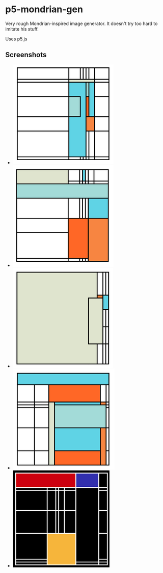 # p5-mondrian-gen
Very rough Mondrian-inspired image generator.  It doesn't try too hard to imitate his stuff.

Uses p5.js

## Screenshots

* ![screenshot](docs/screenshots/mymondrian1.png)
* ![screenshot](docs/screenshots/mymondrian2.png)
* ![screenshot](docs/screenshots/mymondrian3.png)
* ![screenshot](docs/screenshots/mymondrian4.png)
* ![screenshot](docs/screenshots/mymondrian5_inverted.png)
